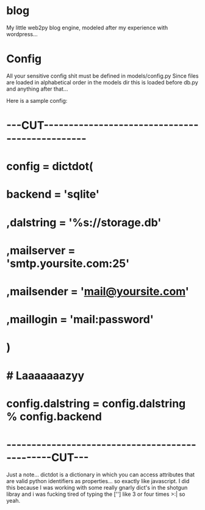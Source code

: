 blog
====

My little web2py blog engine, modeled after my experience with wordpress...

Config
====
All your sensitive config shit must be defined in models/config.py
Since files are loaded in alphabetical order in the models dir this is loaded
before db.py and anything after that...

Here is a sample config:

# ---CUT-----------------------------------------------
# config = dictdot(
# 	 backend    = 'sqlite'
# 	,dalstring  = '%s://storage.db'
# 	,mailserver = 'smtp.yoursite.com:25'
# 	,mailsender = 'mail@yoursite.com'
# 	,maillogin  = 'mail:password'
# )
# # Laaaaaaazyy
# config.dalstring = config.dalstring % config.backend
# -----------------------------------------------CUT---

Just a note... dictdot is a dictionary in which you can access attributes that
are valid python identifiers as properties... so exactly like javascript. I did
this because I was working with some really gnarly dict's in the shotgun libray
and i was fucking tired of typing the [''] like 3 or four times >:| so yeah.
